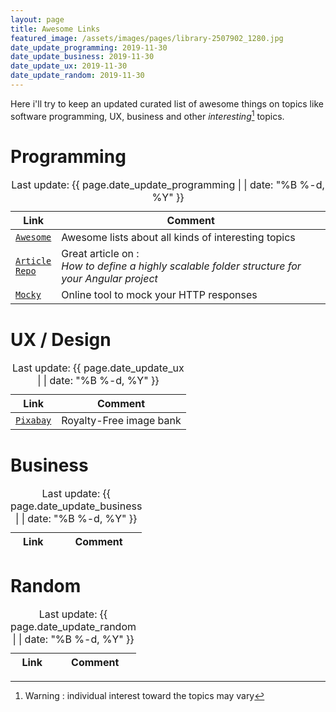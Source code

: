 ```yaml
---
layout: page
title: Awesome Links
featured_image: /assets/images/pages/library-2507902_1280.jpg
date_update_programming: 2019-11-30
date_update_business: 2019-11-30
date_update_ux: 2019-11-30
date_update_random: 2019-11-30
---
```


Here i'll try to keep an updated curated list of awesome things on topics like software programming, UX, business and other <i>interesting</i>[^1] topics.

[^1]: Warning : individual interest toward the topics may vary

# Programming
<table>
<caption>Last update: {{ page.date_update_programming | | date: "%B %-d, %Y" }}</caption>
<thead>
<tr>
   <th>Link</th>
   <th>Comment</th>
  </tr>
</thead>
 <tbody>
    <tr>
        <td><a href="https://github.com/sindresorhus/awesome" target="_blank"><code>Awesome</code></a></td>
        <td>Awesome lists about all kinds of interesting topics</td>
    </tr>
    <tr>
        <td>
        <a href="https://itnext.io/choosing-a-highly-scalable-folder-structure-in-angular-d987de65ec7" target="_blank"><code>Article</code></a>
        <br>
        <a href="https://github.com/mathisGarberg/angular-folder-structure" target="_blank"><code>Repo</code></a>
        </td>
        <td> Great article on : <br>
             <i>How to define a highly scalable folder structure for your Angular project</i>
        </td>
    </tr>
    <tr>
        <td><a href="https://www.mocky.io/" target="_blank"><code>Mocky</code></a></td>
        <td>Online tool to mock your HTTP responses</td>
    </tr>
   
 </tbody>
</table>

# UX / Design
<table>
<caption>Last update: {{ page.date_update_ux | | date: "%B %-d, %Y" }}</caption>
<thead>
<tr>
   <th>Link</th>
   <th>Comment</th>
  </tr>
</thead>
 <tbody>   
     <tr>
         <td><a href="https://pixabay.com/images/search/" target="_blank"><code>Pixabay</code></a></td>
         <td>Royalty-Free image bank</td>
     </tr>
 </tbody>
</table>

# Business
<table>
<caption>Last update: {{ page.date_update_business | | date: "%B %-d, %Y" }}</caption>
<thead>
<tr>
   <th>Link</th>
   <th>Comment</th>
  </tr>
</thead>
 <tbody>   
 </tbody>
</table>

# Random
<table>
<caption>Last update: {{ page.date_update_random | | date: "%B %-d, %Y" }}</caption>
<thead>
<tr>
   <th>Link</th>
   <th>Comment</th>
  </tr>
</thead>
 <tbody>   
 </tbody>
</table>
